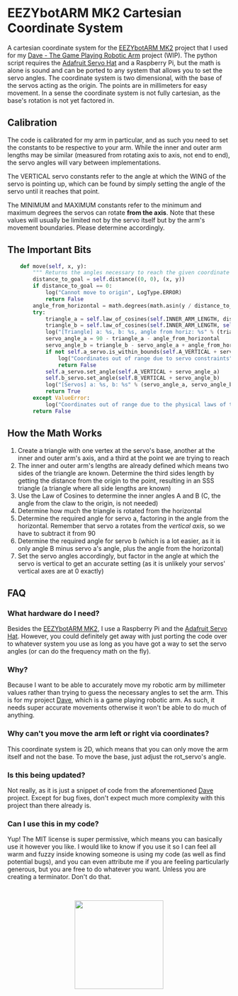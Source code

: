 
# EEZYbotARM MK2 Cartesian Coordinate System
A cartesian coordinate system for the [EEZYbotARM MK2](https://www.thingiverse.com/thing:1454048) project that I used for my [Dave - The Game Playing Robotic Arm](https://github.com/IdreesInc/Dave) project (WIP). The python script requires the [Adafruit Servo Hat](https://www.adafruit.com/product/2327) and a Raspberry Pi, but the math is alone is sound and can be ported to any system that allows you to set the servo angles.
The coordinate system is two dimensional, with the base of the servos acting as the origin. The points are in millimeters for easy movement. In a sense the coordinate system is not fully cartesian, as the base's rotation is not yet factored in.

## Calibration
The code is calibrated for my arm in particular, and as such you need to set the constants to be respective to your arm. While the inner and outer arm lengths may be similar (measured from rotating axis to axis, not end to end), the servo angles will vary between implementations. 

The VERTICAL servo constants refer to the angle at which the WING of the servo is pointing up, which can be found by simply setting the angle of the servo until it reaches that point. 

The MINIMUM and MAXIMUM constants refer to the minimum and maximum degrees the servos can rotate **from the axis**. Note that these values will usually be limited not by the servo itself but by the arm's movement boundaries. Please determine accordingly.

## The Important Bits
``` python
    def move(self, x, y):
        """ Returns the angles necessary to reach the given coordinate point """
        distance_to_goal = self.distance((0, 0), (x, y))
        if distance_to_goal == 0:
            log("Cannot move to origin", LogType.ERROR)
            return False
        angle_from_horizontal = math.degrees(math.asin(y / distance_to_goal))
        try:
            triangle_a = self.law_of_cosines(self.INNER_ARM_LENGTH, distance_to_goal, self.OUTER_ARM_LENGTH)
            triangle_b = self.law_of_cosines(self.INNER_ARM_LENGTH, self.OUTER_ARM_LENGTH, distance_to_goal)
            log("[Triangle] a: %s, b: %s, angle from horiz: %s" % (triangle_a, triangle_b, angle_from_horizontal), LogType.DEBUG)
            servo_angle_a = 90 - triangle_a - angle_from_horizontal
            servo_angle_b = triangle_b - servo_angle_a + angle_from_horizontal
            if not self.a_servo.is_within_bounds(self.A_VERTICAL + servo_angle_a) or not self.b_servo.is_within_bounds(self.B_VERTICAL + servo_angle_b):
                log("Coordinates out of range due to servo constraints", LogType.ERROR)
                return False
            self.a_servo.set_angle(self.A_VERTICAL + servo_angle_a)
            self.b_servo.set_angle(self.B_VERTICAL + servo_angle_b)
            log("[Servos] a: %s, b: %s" % (servo_angle_a, servo_angle_b), LogType.DEBUG)
            return True
        except ValueError:
            log("Coordinates out of range due to the physical laws of the universe", LogType.ERROR)
        return False
```

## How the Math Works
1. Create a triangle with one vertex at the servo's base, another at the inner and outer arm's axis, and a third at the point we are trying to reach
2. The inner and outer arm's lengths are already defined which means two sides of the triangle are known. Determine the third sides length by getting the distance from the origin to the point, resulting in an SSS triangle (a triangle where all side lengths are known)
3. Use the Law of Cosines to determine the inner angles A and B (C, the angle from the claw to the origin, is not needed)
4. Determine how much the triangle is rotated from the horizontal
5. Determine the required angle for servo a, factoring in the angle from the horizontal. Remember that servo a rotates from the _vertical axis_, so we have to subtract it from 90
6. Determine the required angle for servo b (which is a lot easier, as it is only angle B minus servo a's angle, plus the angle from the horizontal)
7. Set the servo angles accordingly, but factor in the angle at which the servo is vertical to get an accurate setting (as it is unlikely your servos' vertical axes are at 0 exactly)

## FAQ
### What hardware do I need?
Besides the [EEZYbotARM MK2](https://www.thingiverse.com/thing:1454048), I use a Raspberry Pi and the [Adafruit Servo Hat](https://www.adafruit.com/product/2327). However, you could definitely get away with just porting the code over to whatever system you use as long as you have got a way to set the servo angles (or can do the frequency math on the fly).
### Why?
Because I want to be able to accurately move my robotic arm by millimeter values rather than trying to guess the necessary angles to set the arm. This is for my project [Dave](https://github.com/IdreesInc/Dave), which is a game playing robotic arm. As such, it needs super accurate movements otherwise it won't be able to do much of anything.
### Why can't you move the arm left or right via coordinates?
This coordinate system is 2D, which means that you can only move the arm itself and not the base. To move the base, just adjust the rot_servo's angle.
### Is this being updated?
Not really, as it is just a snippet of code from the aforementioned [Dave](https://github.com/IdreesInc/Dave) project. Except for bug fixes, don't expect much more complexity with this project than there already is.
### Can I use this in my code?
Yup! The MIT license is super permissive, which means you can basically use it however you like. I would like to know if you use it so I can feel all warm and fuzzy inside knowing someone is using my code (as well as find potential bugs), and you can even attribute me if you are feeling particularly generous, but you are free to do whatever you want. Unless you are creating a terminator. Don't do that.

<br/>
<p align="center"><a href="http://idreesinc.com"><img src="http://idreesinc.com/images/logo_transparent.png" width=200 height=200></a></p>
